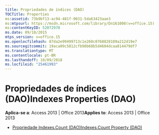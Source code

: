 ```yaml
---
title: Propriedades de índices (DAO)
TOCTitle: Properties
ms:assetid: 73b9bf13-ac94-481f-9031-5da63423aae3
ms:mtpsurl: https://msdn.microsoft.com/library/Dn161008(v=office.15)
ms:contentKeyID: 52072970
ms.date: 09/18/2015
mtps_version: v=office.15
ms.openlocfilehash: 87da2e99499713c1e260c0768828109a212d19e7
ms.sourcegitcommit: 19aca09c5812cfb98b68b5d4604dcaa814479df7
ms.translationtype: MT
ms.contentlocale: pt-BR
ms.lasthandoff: 10/09/2018
ms.locfileid: "25461993"
---
```

# <a name="indexes-properties-dao"></a><span data-ttu-id="a37be-102">Propriedades de índices (DAO)</span><span class="sxs-lookup"><span data-stu-id="a37be-102">Indexes Properties (DAO)</span></span>


<span data-ttu-id="a37be-103">**Aplica-se a**: Access 2013 | Office 2013</span><span class="sxs-lookup"><span data-stu-id="a37be-103">**Applies to**: Access 2013 | Office 2013</span></span>



  - [<span data-ttu-id="a37be-104">Propriedade Indexes.Count (DAO)</span><span class="sxs-lookup"><span data-stu-id="a37be-104">Indexes.Count Property (DAO)</span></span>](indexes-count-property-dao.md)

